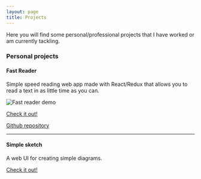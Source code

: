 ```yaml
---
layout: page
title: Projects
---
```


Here you will find some personal/professional projects that I have worked or am currently tackling.

### Personal projects

#### Fast Reader

Simple speed reading web app made with React/Redux that allows you to read a text in as little time as you can.

![Fast reader demo](https://renanliberato.github.io/videos/fastreader.gif)

<a href="/projects/fastreader">Check it out!</a>

<a href="https://github.com/renanliberato/fastreader">Github repository</a>

<hr />

#### Simple sketch

A web UI for creating simple diagrams.

<a href="/projects/simplesketch">Check it out!</a>
